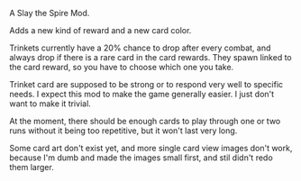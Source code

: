 A Slay the Spire Mod.

Adds a new kind of reward and a new card color.

Trinkets currently have a 20% chance to drop after every combat, and always drop if there is a rare card in the card rewards. They spawn linked to the card reward, so you have to choose which one you take.

Trinket card are supposed to be strong or to respond very well to specific needs. I expect this mod to make the game generally easier. I just don't want to make it trivial.

At the moment, there should be enough cards to play through one or two runs without it being too repetitive, but it won't last very long.

Some card art don't exist yet, and more single card view images don't work, because I'm dumb and made the images small first, and stil didn't redo them larger.
